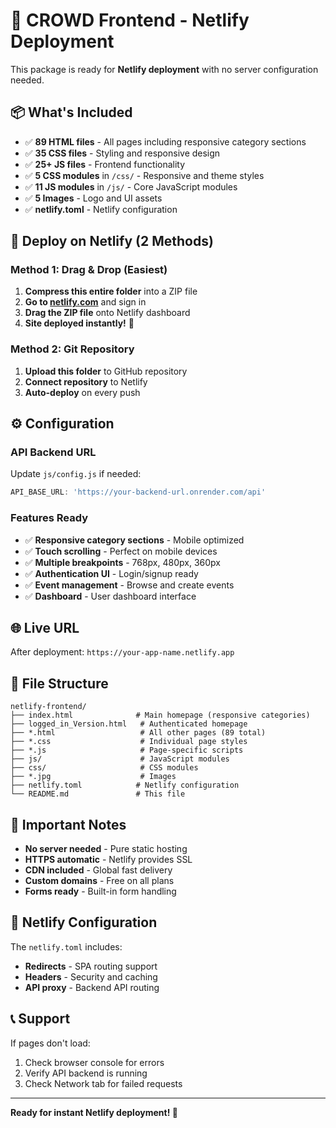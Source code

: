 # 🚀 CROWD Frontend - Netlify Deployment

This package is ready for **Netlify deployment** with no server configuration needed.

## 📦 What's Included

- ✅ **89 HTML files** - All pages including responsive category sections
- ✅ **35 CSS files** - Styling and responsive design  
- ✅ **25+ JS files** - Frontend functionality
- ✅ **5 CSS modules** in `/css/` - Responsive and theme styles
- ✅ **11 JS modules** in `/js/` - Core JavaScript modules
- ✅ **5 Images** - Logo and UI assets
- ✅ **netlify.toml** - Netlify configuration

## 🚀 Deploy on Netlify (2 Methods)

### Method 1: Drag & Drop (Easiest)
1. **Compress this entire folder** into a ZIP file
2. **Go to [netlify.com](https://netlify.com)** and sign in
3. **Drag the ZIP file** onto Netlify dashboard
4. **Site deployed instantly!** 🎉

### Method 2: Git Repository
1. **Upload this folder** to GitHub repository
2. **Connect repository** to Netlify
3. **Auto-deploy** on every push

## ⚙️ Configuration

### API Backend URL
Update `js/config.js` if needed:
```javascript
API_BASE_URL: 'https://your-backend-url.onrender.com/api'
```

### Features Ready
- ✅ **Responsive category sections** - Mobile optimized
- ✅ **Touch scrolling** - Perfect on mobile devices
- ✅ **Multiple breakpoints** - 768px, 480px, 360px
- ✅ **Authentication UI** - Login/signup ready
- ✅ **Event management** - Browse and create events
- ✅ **Dashboard** - User dashboard interface

## 🌐 Live URL
After deployment: `https://your-app-name.netlify.app`

## 📁 File Structure
```
netlify-frontend/
├── index.html              # Main homepage (responsive categories)
├── logged_in_Version.html   # Authenticated homepage  
├── *.html                   # All other pages (89 total)
├── *.css                    # Individual page styles
├── *.js                     # Page-specific scripts
├── js/                      # JavaScript modules
├── css/                     # CSS modules  
├── *.jpg                    # Images
├── netlify.toml            # Netlify configuration
└── README.md               # This file
```

## 🚨 Important Notes

- **No server needed** - Pure static hosting
- **HTTPS automatic** - Netlify provides SSL
- **CDN included** - Global fast delivery
- **Custom domains** - Free on all plans
- **Forms ready** - Built-in form handling

## 🔧 Netlify Configuration

The `netlify.toml` includes:
- **Redirects** - SPA routing support
- **Headers** - Security and caching
- **API proxy** - Backend API routing

## 📞 Support

If pages don't load:
1. Check browser console for errors
2. Verify API backend is running
3. Check Network tab for failed requests

---

**Ready for instant Netlify deployment! 🚀**